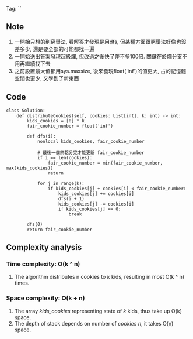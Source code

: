 Tag: ``
## Note
1. 一開始只想的到窮舉法, 看解答才發現是用dfs, 但某種方面跟窮舉法好像也沒差多少, 還是要全部的可能都找一遍
2. 一開始送出答案發現超級爛, 但改過之後快了差不多100倍. 關鍵在於爛分支不用再繼續找下去
3. 之前設置最大值都用sys.maxsize, 後來發現float('inf')的值更大, 占的記憶體空間也更少, 又學到了新東西

## Code
    class Solution:
        def distributeCookies(self, cookies: List[int], k: int) -> int:
            kids_cookies = [0] * k
            fair_cookie_number = float('inf')
    
            def dfs(i):
                nonlocal kids_cookies, fair_cookie_number
    
                # 最後一個餅乾分完才能更新 fair_cookie_number
                if i == len(cookies):
                    fair_cookie_number = min(fair_cookie_number, max(kids_cookies))
                    return
                
                for j in range(k):
                    if kids_cookies[j] + cookies[i] < fair_cookie_number:
                        kids_cookies[j] += cookies[i]
                        dfs(i + 1)
                        kids_cookies[j] -= cookies[i]
                        if kids_cookies[j] == 0:
                            break
    
            dfs(0)
            return fair_cookie_number
        
## Complexity analysis
### Time complexity: O(k ^ n)
1. The algorithm distributes n cookies to *k* kids, resulting in most O(k ^ n) times.

### Space complexity: O(k + n)
1. The array *kids_cookies* representing state of *k* kids, thus take up O(k) space.
2. The depth of stack depends on number of *cookies* *n*, it takes O(n) space.

